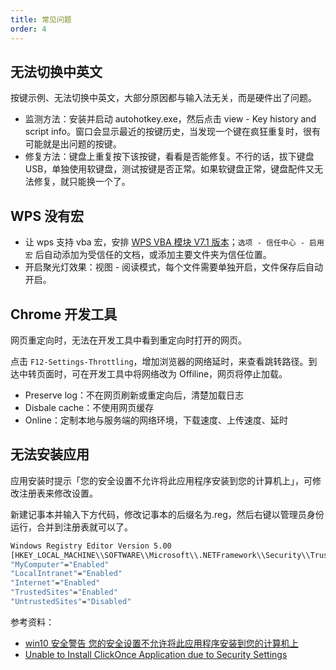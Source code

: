 ```yaml
---
title: 常见问题
order: 4
---
```


## 无法切换中英文

按键示例、无法切换中英文，大部分原因都与输入法无关，而是硬件出了问题。

- 监测方法：安装并启动 autohotkey.exe，然后点击 view - Key history and script info。窗口会显示最近的按键历史，当发现一个键在疯狂重复时，很有可能就是出问题的按键。
- 修复方法：键盘上重复按下该按键，看看是否能修复。不行的话，拔下键盘 USB，单独使用软键盘，测试按键是否正常。如果软键盘正常，键盘配件又无法修复，就只能换一个了。

## WPS 没有宏

- 让 wps 支持 vba 宏，安排 [WPS VBA 模块 V7.1 版本](https://www.jyrd.com/media/6490.html)；`选项 - 信任中心 - 启用宏` 后自动添加为受信任的文档，或添加主要文件夹为信任位置。
- 开启聚光灯效果：视图 - 阅读模式，每个文件需要单独开启，文件保存后自动开启。

## Chrome 开发工具

网页重定向时，无法在开发工具中看到重定向时打开的网页。

点击 `F12-Settings-Throttling`，增加浏览器的网络延时，来查看跳转路径。到达中转页面时，可在开发工具中将网络改为 Offiline，网页将停止加载。

- Preserve log：不在网页刷新或重定向后，清楚加载日志
- Disbale cache：不使用网页缓存
- Online：定制本地与服务端的网络环境，下载速度、上传速度、延时

## 无法安装应用

应用安装时提示「您的安全设置不允许将此应用程序安装到您的计算机上」，可修改注册表来修改设置。

新建记事本并输入下方代码，修改记事本的后缀名为.reg，然后右键以管理员身份运行，合并到注册表就可以了。

```bash
Windows Registry Editor Version 5.00
[HKEY_LOCAL_MACHINE\\SOFTWARE\\Microsoft\\.NETFramework\\Security\\TrustManager\\PromptingLevel]
"MyComputer"="Enabled"
"LocalIntranet"="Enabled"
"Internet"="Enabled"
"TrustedSites"="Enabled"
"UntrustedSites"="Disabled"
```

参考资料：

- [win10 安全警告 您的安全设置不允许将此应用程序安装到您的计算机上](https://zhidao.baidu.com/question/2058641536827425507.html)
- [Unable to Install ClickOnce Application due to Security Settings](https://superuser.com/questions/1252575/unable-to-install-clickonce-application-due-to-security-settings-windows-10)
